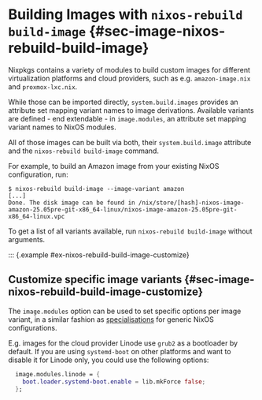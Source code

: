 # Building Images with `nixos-rebuild build-image` {#sec-image-nixos-rebuild-build-image}

Nixpkgs contains a variety of modules to build custom images for different virtualization platforms and cloud providers, such as e.g. `amazon-image.nix` and `proxmox-lxc.nix`.

While those can be imported directly, `system.build.images` provides an attribute set mapping variant names to image derivations. Available variants are defined - end extendable - in `image.modules`, an attribute set mapping variant names to NixOS modules.

All of those images can be built via both, their `system.build.image` attribute and the `nixos-rebuild build-image` command.

For example, to build an Amazon image from your existing NixOS configuration, run:

```ShellSession
$ nixos-rebuild build-image --image-variant amazon
[...]
Done. The disk image can be found in /nix/store/[hash]-nixos-image-amazon-25.05pre-git-x86_64-linux/nixos-image-amazon-25.05pre-git-x86_64-linux.vpc
```

To get a list of all variants available, run `nixos-rebuild build-image` without arguments.

::: {.example #ex-nixos-rebuild-build-image-customize}

## Customize specific image variants {#sec-image-nixos-rebuild-build-image-customize}

The `image.modules` option can be used to set specific options per image variant, in a similar fashion as [specialisations](options.html#opt-specialisation) for generic NixOS configurations.

E.g. images for the cloud provider Linode use `grub2` as a bootloader by default. If you are using `systemd-boot` on other platforms and want to disable it for Linode only, you could use the following options:

``` nix
  image.modules.linode = {
    boot.loader.systemd-boot.enable = lib.mkForce false;
  };
```
